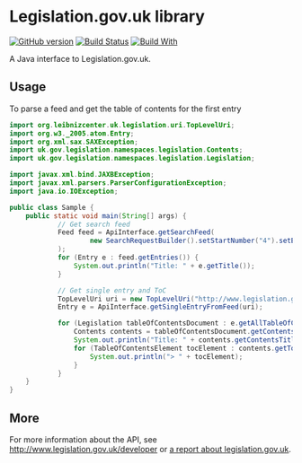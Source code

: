 # Legislation.gov.uk library
[![GitHub version](https://badge.fury.io/gh/digitalheir%2Fjava-legislation-gov-uk-library.svg)](http://badge.fury.io/gh/digitalheir%2Fjava-legislation-gov-uk-library)
[![Build Status](https://travis-ci.org/digitalheir/java-legislation-gov-uk-library.svg?branch=master)](https://travis-ci.org/digitalheir/java-legislation-gov-uk-library)
[![Build With](http://forthebadge.com/images/badges/built-with-love.svg)](http://forthebadge.com)

A Java interface to Legislation.gov.uk.

## Usage
To parse a feed and get the table of contents for the first entry

```java
import org.leibnizcenter.uk.legislation.uri.TopLevelUri;
import org.w3._2005.atom.Entry;
import org.xml.sax.SAXException;
import uk.gov.legislation.namespaces.legislation.Contents;
import uk.gov.legislation.namespaces.legislation.Legislation;

import javax.xml.bind.JAXBException;
import javax.xml.parsers.ParserConfigurationException;
import java.io.IOException;

public class Sample {
    public static void main(String[] args) {
            // Get search feed
            Feed feed = ApiInterface.getSearchFeed(
                    new SearchRequestBuilder().setStartNumber("4").setEndYear("2015").build()
            );
            for (Entry e : feed.getEntries()) {
                System.out.println("Title: " + e.getTitle());
            }

            // Get single entry and ToC
            TopLevelUri uri = new TopLevelUri("http://www.legislation.gov.uk/anaw/2015/4");
            Entry e = ApiInterface.getSingleEntryFromFeed(uri);

            for (Legislation tableOfContentsDocument : e.getAllTableOfContents()) {
                Contents contents = tableOfContentsDocument.getContents();
                System.out.println("Title: " + contents.getContentsTitle());
                for (TableOfContentsElement tocElement : contents.getToCChildren()) {
                    System.out.println("> " + tocElement);
                }
            }
    }
}
```

## More
For more information about the API, see http://www.legislation.gov.uk/developer or [a
report about legislation.gov.uk](http://leibniz-internship-report.herokuapp.com/eu-legal-data-survey/uk#section-legislation-gov-uk).